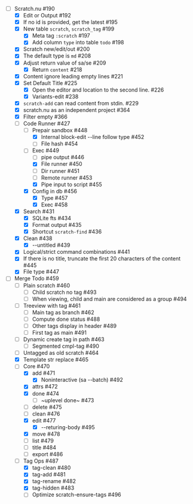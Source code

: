 - [ ] Scratch.nu #190
    - [x] Edit or Output #192
    - [x] If no id is provided, get the latest #195
    - [x] New table `scratch`, `scratch_tag` #199
        - [x] Meta tag `:scratch` #197
        - [x] Add column `type` into table `todo` #198
    - [x] Scratch new/edit/out #200
    - [x] The default type is `md` #208
    - [x] Adjust return value of sa/se #209
        - [x] Return `content` #218
    - [x] Content ignore leading empty lines #221
    - [x] Set Default Title #225
        - [x] Open the editor and location to the second line. #226
        - [x] Variants-edit #238
    - [x] `scratch-add` can read content from stdin. #229
    - [x] scratch.nu as an independent project #364
    - [x] Filter empty #366
    - [ ] Code Runner #427
        - [ ] Prepair sandbox #448
            - [x] Internal block-edit --line follow type #452
            - [ ] File hash #454
        - [ ] Exec #449
            - [ ] pipe output #446
            - [x] File runner #450
            - [ ] Dir runner #451
            - [ ] Remote runner #453
            - [x] Pipe input to script #455
        - [x] Config in db #456
            - [x] Type #457
            - [x] Exec #458
    - [x] Search #431
        - [x] SQLite fts #434
        - [x] Format output #435
        - [x] Shortcut `scratch-find` #436
    - [x] Clean #438
        - [x] --untitled #439
    - [x] Logical/strict command combinations #441
    - [x] If there is no title, truncate the first 20 characters of the content #445
    - [x] File type #447
- [ ] Merge Todo #459
    - [ ] Plain scratch #460
        - [ ] Child scratch no tag #493
        - [ ] When viewing, child and main are considered as a group #494
    - [ ] Treeview with tag #461
        - [ ] Main tag as branch #462
        - [ ] Compute done status #488
        - [ ] Other tags display in header #489
        - [ ] First tag as main #491
    - [ ] Dynamic create tag in path #463
        - [ ] Segmented cmpl-tag #490
    - [ ] Untagged as old scratch #464
    - [x] Template str replace #465
    - [ ] Core #470
        - [x] add #471
            - [x] Noninteractive (sa --batch) #492
        - [x] attrs #472
        - [x] done #474
            - [ ] ~uplevel done~ #473
        - [ ] delete #475
        - [ ] clean #476
        - [x] edit #477
            - [x] --returing-body #495
        - [x] move #478
        - [ ] list #479
        - [ ] title #484
        - [ ] export #486
    - [ ] Tag Ops #487
        - [x] tag-clean #480
        - [x] tag-add #481
        - [x] tag-rename #482
        - [x] tag-hidden #483
        - [ ] Optimize scratch-ensure-tags #496